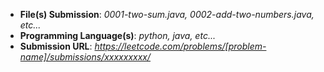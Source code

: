 [//]: # "Credit: https://github.com/neetcode-gh/leetcode/blob/main/.github/pull_request_template.md"
[//]: # "Pull Request Template"
[//]: # "Replace the placeholder values in the template below"

- **File(s) Submission**: _0001-two-sum.java, 0002-add-two-numbers.java, etc..._
- **Programming Language(s)**: _python, java, etc..._
- **Submission URL**: _https://leetcode.com/problems/[problem-name]/submissions/xxxxxxxxx/_
